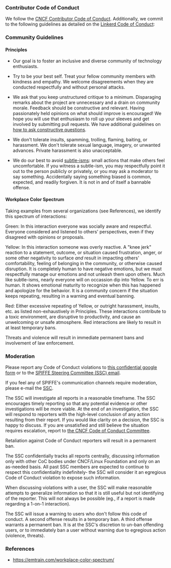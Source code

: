 ### Contributor Code of Conduct

We follow the [CNCF Contributor Code of Conduct](https://github.com/cncf/foundation/blob/master/code-of-conduct.md). Additionally, we commit to the following guidelines as detailed on the [Linkerd Code of Conduct](https://github.com/linkerd/linkerd/wiki/Linkerd-code-of-conduct):

### Community Guidelines

#### Principles

- Our goal is to foster an inclusive and diverse community of technology enthusiasts.

- Try to be your best self. Treat your fellow community members with kindness and empathy. We welcome disagreements when they are conducted respectfully and without personal attacks.

- We ask that you keep unstructured critique to a minimum. Disparaging remarks about the project are unnecessary and a drain on community morale. Feedback should be constructive and relevant. Having passionately held opinions on what should improve is encouraged! We hope you will use that enthusiasm to roll up your sleeves and get involved by submitting pull requests. We have additional guidelines on [how to ask constructive questions](https://github.com/linkerd/linkerd/wiki/How-To-Ask-Questions-in-Slack).

- We don't tolerate insults, spamming, trolling, flaming, baiting, or harassment. We don't tolerate sexual language, imagery, or unwanted advances. Private harassment is also unacceptable.

- We do our best to avoid [subtle-isms](https://www.recurse.com/manual#sub-sec-social-rules): small actions that make others feel uncomfortable. If you witness a subtle-ism, you may respectfully point it out to the person publicly or privately, or you may ask a moderator to say something. Accidentally saying something biased is common, expected, and readily forgiven. It is not in and of itself a bannable offense.

#### Workplace Color Spectrum

Taking examples from several organizations (see References), we identify this spectrum of interactions:

Green:
In this interaction everyone was socially aware and respectful. Everyone considered and listened to others' perspectives, even if they disagreed with opinions or proposals.

Yellow:
In this interaction someone was overly reactive. A "knee jerk" reaction to a statement, outcome, or situation caused frustration, anger, or some other negativity to surface *and* result in impacting others' comfortability, feeling of belonging in the community, or otherwise caused disruption. It is completely human to have negative emotions, but we must respectfully manage our emotions and not unleash them upon others.
Much like subtle-isms, nearly everyone will on occassion dip into Yellow. To err is human. It shows emotional maturity to recognize when this has happened and apologize for the behavior. It is a community concern if the situation keeps repeating, resulting in a warning and eventual banning.

Red:
Either excessive repeating of Yellow, or outright harassment, insults, etc. as listed non-exhaustively in Principles.
These interactions contribute to a toxic environment, are disruptive to productivity, and cause an unwelcoming or unsafe atmosphere.
Red interactions are likely to result in at least temporary bans.

Threats and violence will result in immediate permanent bans and involvement of law enforcement.

### Moderation

Please report any Code of Conduct violations to [this confidential google form](https://forms.gle/HipfZoXdciReACDM9) or to the [SPIFFE Steering Committee (SSC) email](mailto:ssc@spiffe.io).

If you feel any of SPIFFE's communication channels require moderation, please e-mail the [SSC](mailto:ssc@spiffe.io).

The SSC will investigate all reports in a reasonable timeframe.
The SSC encourages timely reporting so that any potential evidence or other investigations will be more viable.
At the end of an investigation, the SSC will respond to reporters with the high-level conclusion of any action resulting from their report. If you would like clarity on a decision, the SSC is happy to discuss. If you are unsatisfied and still believe the situation requires escalation, report to [the CNCF Code of Conduct Committee](https://www.cncf.io/conduct/committee/).

Retaliation against Code of Conduct reporters will result in a permanent ban.

The SSC confidentially tracks all reports centrally, discussing information only with other CoC bodies under CNCF/Linux Foundation and only on an as-needed basis. All past SSC members are expected to continue to respect this confidentiality indefinitely- the SSC will consider it an egregious Code of Conduct violation to expose such information.

When discussing violations with a user, the SSC will make reasonable attempts to generalize information so that it is still useful but not identifying of the reporter. This will not always be possible (eg., if a report is made regarding a 1-on-1 interaction).

The SSC will issue a warning to users who don't follow this code of conduct. A second offense results in a temporary ban. A third offense warrants a permanent ban. It is at the SSC's discretion to un-ban offending users, or to immediately ban a user without warning due to egregious action (violence, threats).

### References

- https://emtrain.com/workplace-color-spectrum/
